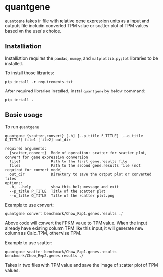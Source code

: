 # quantgene
`quantgene` takes in file with relative gene expression units as a input and outputs file includin converted TPM value or scatter plot of TPM values based on the user's choice.
## Installiation 
Installiation requires the `pandas`, `numpy`, and `matplotlib.pyplot` libraries to be installed. 

To install those libraries: 
```
pip install -r requirements.txt
```

After required libraries installed, install `quantgene` by below command: 
```
pip install .
```
## Basic usage
To run `quantgene` 
```
quantgene {scatter,convert} [-h] [--p_title P_TITLE] [--o_title O_TITLE] file1 [file2] out_dir
```
```
required arguments:
  {scatter,convert}  Mode of operation: scatter for scatter plot, convert for gene expression conversion
  file1              Path to the first gene.results file
  file2              Path to the second gene.results file (not required for convert mode)
  out_dir            Directory to save the output plot or converted files
options:
  -h, --help         show this help message and exit
  --p_title P_TITLE  Title of the scatter plot
  --o_title O_TITLE  Title of the scatter plot.png
```
Example to use convert: 
```
quantgene convert benchmark/Chow_Rep1.genes.results ./
```
Above code will convert the FPKM value to TPM value. When the input already have existing column TPM like this input, it will generate new column as Calc_TPM, otherwise TPM. 

Example to use scatter:
``` 
quantgene scatter benchmark/Chow_Rep1.genes.results benchmark/Chow_Rep2.genes.results ./
```
Takes in two files with TPM value and save the image of scatter plot of TPM values. 